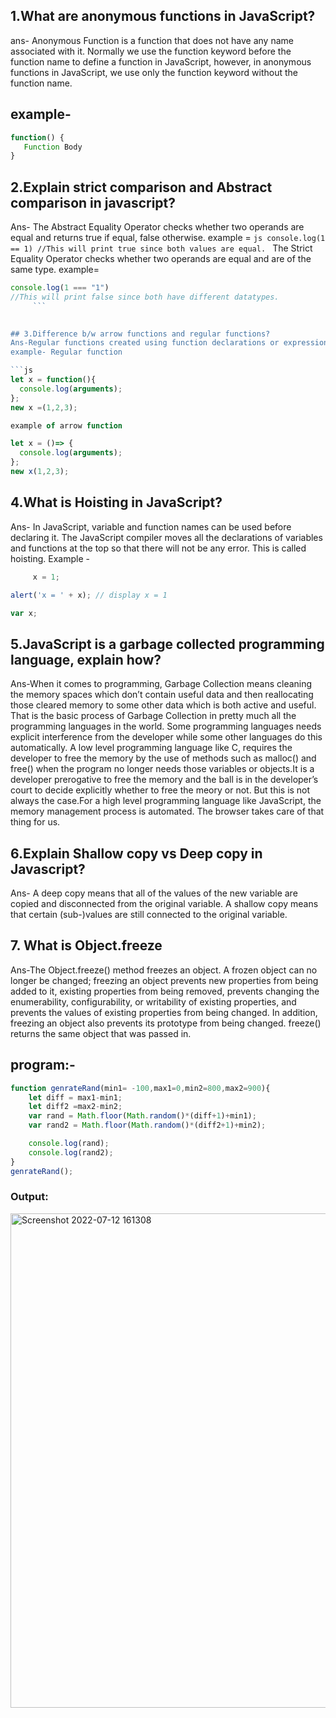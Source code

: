 ## 1.What are anonymous functions in JavaScript?
ans- Anonymous Function is a function that does not have any name associated with it. Normally we use the function keyword before the function name to define a function in JavaScript, however, in anonymous functions in JavaScript, we use only the function keyword without the function name.
 ## example- 
 ```js
 function() {
    Function Body
 }
 
 ```

## 2.Explain strict comparison and Abstract comparison in javascript?
Ans- The Abstract Equality Operator checks whether two operands are equal and returns true if equal, false otherwise.
         example =
       ```js
         console.log(1 == 1)
         //This will print true since both values are equal.
         ```
  The Strict Equality Operator checks whether two operands are equal and are of the same type.
  example= 
  ```js
  console.log(1 === "1")       
  //This will print false since both have different datatypes.
       ```
       

## 3.Difference b/w arrow functions and regular functions?
Ans-Regular functions created using function declarations or expressions are ‘constructible’ and ‘callable’. Since regular functions are constructible, they can be called using the ‘new’ keyword. However, the arrow functions are only ‘callable’ and not constructible. Thus, we will get a run-time error on trying to construct a non-constructible arrow functions using the new keyword.
example- Regular function

```js
let x = function(){
    console.log(arguments);
};
new x =(1,2,3);

example of arrow function
  
let x = ()=> {
    console.log(arguments);
};
new x(1,2,3);

```

## 4.What is Hoisting in JavaScript?
Ans- In JavaScript, variable and function names can be used before declaring it. The JavaScript compiler moves all the declarations of variables and functions at the top so that there will not be any error. This is called hoisting.
   Example -
```js
     x = 1;

alert('x = ' + x); // display x = 1

var x;

```
 
 ## 5.JavaScript is a garbage collected programming language, explain how?
 Ans-When it comes to programming, Garbage Collection means cleaning the memory spaces which don’t contain useful data and then reallocating those cleared memory to some other data which is both active and useful. That is the basic process of Garbage Collection in pretty much all the programming languages in the world. Some programming languages needs explicit interference from the developer while some other languages do this automatically. A low level programming language like C, requires the developer to free the memory by the use of methods such as malloc() and free() when the program no longer needs those variables or objects.It is a developer prerogative to free the memory and the ball is in the developer’s court to decide explicitly whether to free the meory or not. But this is not always the case.For a high level programming language like JavaScript,
the memory management process is automated. The browser takes care of that thing for us.

## 6.Explain Shallow copy vs Deep copy in Javascript?
Ans- A deep copy means that all of the values of the new variable are copied and disconnected from the original variable. A shallow copy means that certain (sub-)values are still connected to the original variable.

## 7. What is Object.freeze
Ans-The Object.freeze() method freezes an object. A frozen object can no longer be changed; freezing an object prevents new properties from being added to it, existing properties from being removed, prevents changing the enumerability, configurability, or writability of existing properties, and prevents the values of existing properties from being changed. In addition, freezing an object also prevents its prototype from being changed. freeze() returns the same object that was passed in.

## program:-

```js
function genrateRand(min1= -100,max1=0,min2=800,max2=900){
    let diff = max1-min1;
    let diff2 =max2-min2;
    var rand = Math.floor(Math.random()*(diff+1)+min1);
    var rand2 = Math.floor(Math.random()*(diff2+1)+min2);

    console.log(rand);
    console.log(rand2);
}
genrateRand();

```

 ### Output:
 <img width="791" alt="Screenshot 2022-07-12 161308" src="https://user-images.githubusercontent.com/81406208/178472957-74d9ef27-0a61-48b5-8c3b-083b64d9689e.png">
